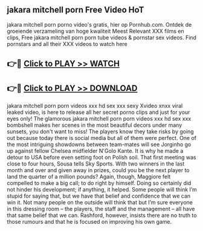 ## jakara mitchell porn Free Video HoT 

jakara mitchell porn porno video's gratis, hier op Pornhub.com. Ontdek de groeiende verzameling van hoge kwaliteit Meest Relevant XXX films en clips,
Free jakara mitchell porn porn tube videos & pornstar sex videos. Find pornstars and all their XXX videos to watch here


## 👉🔴 [Click to PLAY >> WATCH](http://us.freeplayer.one?title=jakara_mitchell_porn&ref=16D)

## 👉🔴 [Click to PLAY >> DOWNLOAD](http://us.freeplayer.one?title=jakara_mitchell_porn&ref=16D)


jakara mitchell porn porn videos xxx hd sex xxx sexy Xvideo xnxx viral leaked video, is here to release all her secret porno clips and just for your eyes only! The glamorous jakara mitchell porn porn videos xxx hd sex xxx bombshell makes her scenes in the most beautiful decors under many sunsets, you don't want to miss! The players know they take risks by going out because today there is social media but all of them were perfect. One of the most intriguing showdowns between team-mates will see Jorginho go up against fellow Chelsea midfielder N'Golo Kante. It is why he made a detour to USA before even setting foot on Polish soil. That first meeting was close to four hours, Sousa tells Sky Sports. With two winners in the last month and over and given away in prizes, could you be the next player to land the quarter of a million pounds? Again, though, Maggiore felt compelled to make a big call; to do right by himself. Doing so certainly did not hinder his development; if anything, it helped. Some people will think I’m stupid for saying that, but we have that belief and confidence that we can win it. Not many people on the outside will think that but I’m sure everyone in this dressing room – the players, the staff and the management – all have that same belief that we can. Rashford, however, insists there are no truth to those rumours and that he is focused on improving his own game.